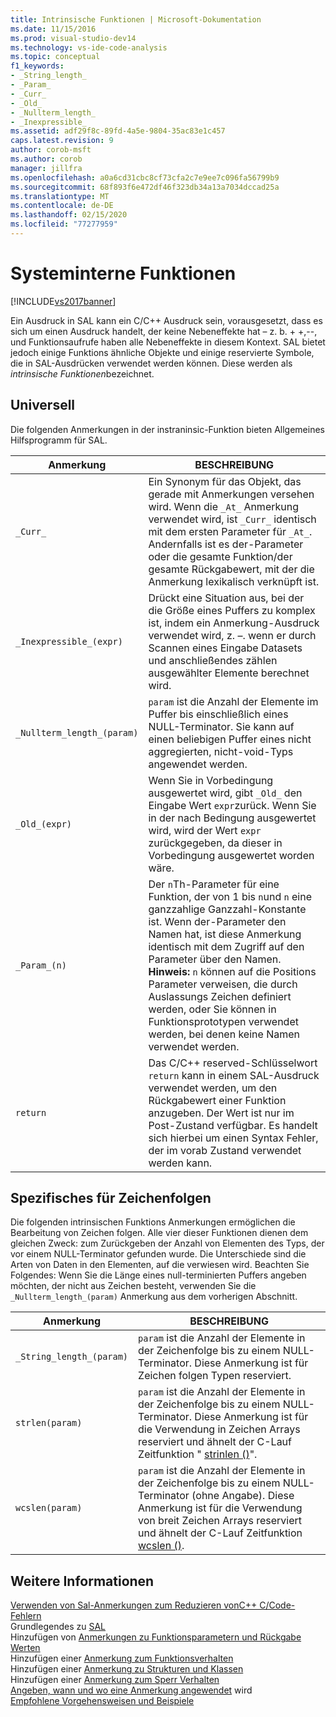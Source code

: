 ```yaml
---
title: Intrinsische Funktionen | Microsoft-Dokumentation
ms.date: 11/15/2016
ms.prod: visual-studio-dev14
ms.technology: vs-ide-code-analysis
ms.topic: conceptual
f1_keywords:
- _String_length_
- _Param_
- _Curr_
- _Old_
- _Nullterm_length_
- _Inexpressible_
ms.assetid: adf29f8c-89fd-4a5e-9804-35ac83e1c457
caps.latest.revision: 9
author: corob-msft
ms.author: corob
manager: jillfra
ms.openlocfilehash: a0a6cd31cbc8cf73cfa2c7e9ee7c096fa56799b9
ms.sourcegitcommit: 68f893f6e472df46f323db34a13a7034dccad25a
ms.translationtype: MT
ms.contentlocale: de-DE
ms.lasthandoff: 02/15/2020
ms.locfileid: "77277959"
---
```

# <a name="intrinsic-functions"></a>Systeminterne Funktionen
[!INCLUDE[vs2017banner](../includes/vs2017banner.md)]

Ein Ausdruck in SAL kann ein C/C++ Ausdruck sein, vorausgesetzt, dass es sich um einen Ausdruck handelt, der keine Nebeneffekte hat – z. b. + +,--, und Funktionsaufrufe haben alle Nebeneffekte in diesem Kontext.  SAL bietet jedoch einige Funktions ähnliche Objekte und einige reservierte Symbole, die in SAL-Ausdrücken verwendet werden können. Diese werden als *intrinsische Funktionen*bezeichnet.  
  
## <a name="general-purpose"></a>Universell  
 Die folgenden Anmerkungen in der instraninsic-Funktion bieten Allgemeines Hilfsprogramm für SAL.  
  
|Anmerkung|BESCHREIBUNG|  
|----------------|-----------------|  
|`_Curr_`|Ein Synonym für das Objekt, das gerade mit Anmerkungen versehen wird.  Wenn die `_At_` Anmerkung verwendet wird, ist `_Curr_` identisch mit dem ersten Parameter für `_At_`.  Andernfalls ist es der-Parameter oder die gesamte Funktion/der gesamte Rückgabewert, mit der die Anmerkung lexikalisch verknüpft ist.|  
|`_Inexpressible_(expr)`|Drückt eine Situation aus, bei der die Größe eines Puffers zu komplex ist, indem ein Anmerkung-Ausdruck verwendet wird, z. –. wenn er durch Scannen eines Eingabe Datasets und anschließendes zählen ausgewählter Elemente berechnet wird.|  
|`_Nullterm_length_(param)`|`param` ist die Anzahl der Elemente im Puffer bis einschließlich eines NULL-Terminator. Sie kann auf einen beliebigen Puffer eines nicht aggregierten, nicht-void-Typs angewendet werden.|  
|`_Old_(expr)`|Wenn Sie in Vorbedingung ausgewertet wird, gibt `_Old_` den Eingabe Wert `expr`zurück.  Wenn Sie in der nach Bedingung ausgewertet wird, wird der Wert `expr` zurückgegeben, da dieser in Vorbedingung ausgewertet worden wäre.|  
|`_Param_(n)`|Der `n`Th-Parameter für eine Funktion, der von 1 bis `n`und `n` eine ganzzahlige Ganzzahl-Konstante ist. Wenn der-Parameter den Namen hat, ist diese Anmerkung identisch mit dem Zugriff auf den Parameter über den Namen. **Hinweis:** `n` können auf die Positions Parameter verweisen, die durch Auslassungs Zeichen definiert werden, oder Sie können in Funktionsprototypen verwendet werden, bei denen keine Namen verwendet werden.|  
|`return`|Das C/C++ reserved-Schlüsselwort `return` kann in einem SAL-Ausdruck verwendet werden, um den Rückgabewert einer Funktion anzugeben.  Der Wert ist nur im Post-Zustand verfügbar. Es handelt sich hierbei um einen Syntax Fehler, der im vorab Zustand verwendet werden kann.|  
  
## <a name="string-specific"></a>Spezifisches für Zeichenfolgen  
 Die folgenden intrinsischen Funktions Anmerkungen ermöglichen die Bearbeitung von Zeichen folgen. Alle vier dieser Funktionen dienen dem gleichen Zweck: zum Zurückgeben der Anzahl von Elementen des Typs, der vor einem NULL-Terminator gefunden wurde. Die Unterschiede sind die Arten von Daten in den Elementen, auf die verwiesen wird. Beachten Sie Folgendes: Wenn Sie die Länge eines null-terminierten Puffers angeben möchten, der nicht aus Zeichen besteht, verwenden Sie die `_Nullterm_length_(param)` Anmerkung aus dem vorherigen Abschnitt.  
  
|Anmerkung|BESCHREIBUNG|  
|----------------|-----------------|  
|`_String_length_(param)`|`param` ist die Anzahl der Elemente in der Zeichenfolge bis zu einem NULL-Terminator. Diese Anmerkung ist für Zeichen folgen Typen reserviert.|  
|`strlen(param)`|`param` ist die Anzahl der Elemente in der Zeichenfolge bis zu einem NULL-Terminator. Diese Anmerkung ist für die Verwendung in Zeichen Arrays reserviert und ähnelt der C-Lauf Zeitfunktion " [strinlen ()](https://msdn.microsoft.com/library/16462f2a-1e0f-4eb3-be55-bf1c83f374c2)".|  
|`wcslen(param)`|`param` ist die Anzahl der Elemente in der Zeichenfolge bis zu einem NULL-Terminator (ohne Angabe). Diese Anmerkung ist für die Verwendung von breit Zeichen Arrays reserviert und ähnelt der C-Lauf Zeitfunktion [wcslen ()](https://msdn.microsoft.com/library/16462f2a-1e0f-4eb3-be55-bf1c83f374c2).|  
  
## <a name="see-also"></a>Weitere Informationen  
 [Verwenden von Sal-Anmerkungen zum Reduzieren vonC++ C/Code-Fehlern](../code-quality/using-sal-annotations-to-reduce-c-cpp-code-defects.md)   
 Grundlegendes zu [SAL](../code-quality/understanding-sal.md)   
 Hinzufügen von [Anmerkungen zu Funktionsparametern und Rückgabe Werten](../code-quality/annotating-function-parameters-and-return-values.md)   
 Hinzufügen einer [Anmerkung zum Funktionsverhalten](../code-quality/annotating-function-behavior.md)   
 Hinzufügen einer [Anmerkung zu Strukturen und Klassen](../code-quality/annotating-structs-and-classes.md)   
 Hinzufügen einer [Anmerkung zum Sperr Verhalten](../code-quality/annotating-locking-behavior.md)   
 [Angeben, wann und wo eine Anmerkung angewendet](../code-quality/specifying-when-and-where-an-annotation-applies.md) wird   
 [Empfohlene Vorgehensweisen und Beispiele](../code-quality/best-practices-and-examples-sal.md)
